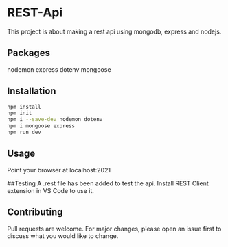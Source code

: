 # REST-Api

This project is about making a rest api using mongodb, express and nodejs.

## Packages
nodemon
express
dotenv
mongoose

## Installation

```bash
npm install
npm init
npm i --save-dev nodemon dotenv
npm i mongoose express
npm run dev
```

## Usage
Point your browser at localhost:2021

##Testing
A .rest file has been added to test the api. Install REST Client extension in VS Code to use it.

## Contributing
Pull requests are welcome. For major changes, please open an issue first to discuss what you would like to change.
